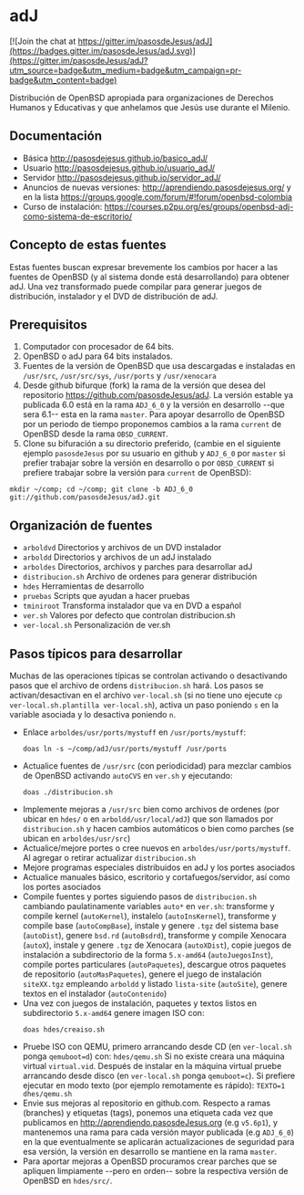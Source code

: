 adJ
===

[![Join the chat at https://gitter.im/pasosdeJesus/adJ](https://badges.gitter.im/pasosdeJesus/adJ.svg)](https://gitter.im/pasosdeJesus/adJ?utm_source=badge&utm_medium=badge&utm_campaign=pr-badge&utm_content=badge)

Distribución de OpenBSD apropiada para organizaciones de Derechos Humanos 
y Educativas y que anhelamos que Jesús use durante el Milenio.

Documentación
-------------


* Básica http://pasosdejesus.github.io/basico_adJ/
* Usuario http://pasosdejesus.github.io/usuario_adJ/
* Servidor http://pasosdejesus.github.io/servidor_adJ/
* Anuncios de nuevas versiones: http://aprendiendo.pasosdejesus.org/ y en la lista https://groups.google.com/forum/#!forum/openbsd-colombia
* Curso de instalación: https://courses.p2pu.org/es/groups/openbsd-adj-como-sistema-de-escritorio/

Concepto de estas fuentes
-------------------------

Estas fuentes buscan expresar brevemente los cambios por hacer a las fuentes de OpenBSD (y al sistema donde está desarrollando) para obtener adJ.  Una vez transformado puede compilar para generar juegos de distribución, instalador y el DVD de distribución de adJ.


Prerequisitos
-------------

1. Computador con procesador de 64 bits.
2. OpenBSD o adJ para 64 bits instalados.
3. Fuentes de la versión de OpenBSD que usa descargadas e instaladas en ```/usr/src```, ```/usr/src/sys```, ```/usr/ports``` y ```/usr/xenocara```
4. Desde github bifurque (fork) la rama de la versión que desea del repositorio https://github.com/pasosdeJesus/adJ.  La versión estable ya publicada 6.0 está en la rama ```ADJ_6_0``` y la versión en desarrollo --que sera 6.1-- esta en la rama ```master```. Para apoyar desarrollo de OpenBSD por un periodo de tiempo proponemos cambios a la rama ```current``` de OpenBSD desde la rama ```OBSD_CURRENT```.
5. Clone su bifuración a su directorio preferido, (cambie en el siguiente ejemplo ```pasosdeJesus``` por su usuario en github y ```ADJ_6_0``` por ```master``` si prefier trabajar sobre la versión en desarrollo o por ```OBSD_CURRENT``` si prefiere trabajar sobre la versión para ```current``` de OpenBSD):
```
mkdir ~/comp; cd ~/comp; git clone -b ADJ_6_0 git://github.com/pasosdeJesus/adJ.git
```


Organización de fuentes
-----------------------

- ```arboldvd```   Directorios y archivos de un DVD instalador
- ```arboldd```    Directorios y archivos de un adJ instalado
- ```arboldes```   Directorios, archivos y parches para desarrollar adJ
- ```distribucion.sh```	Archivo de ordenes para generar distribución
- ```hdes```       Herramientas de desarrollo
- ```pruebas```    Scripts que ayudan a hacer pruebas
- ```tminiroot```  Transforma instalador que va en DVD a español
- ```ver.sh```     Valores por defecto que controlan distribucion.sh
- ```ver-local.sh```		Personalización de ver.sh



Pasos típicos para desarrollar
------------------------------

Muchas de las operaciones típicas se controlan activando o desactivando pasos 
que el archivo de ordens ```distribucion.sh``` hará.  Los pasos se 
activan/desactivan en el archivo ```ver-local.sh``` (si no tiene uno ejecute 
```cp ver-local.sh.plantilla ver-local.sh```), activa un paso poniendo ```s``` 
en la variable asociada y lo desactiva poniendo ```n```.

* Enlace ```arboldes/usr/ports/mystuff``` en ```/usr/ports/mystuff```:  
	```
	doas ln -s ~/comp/adJ/usr/ports/mystuff /usr/ports
	```
* Actualice fuentes de ```/usr/src``` (con periodicidad) para mezclar cambios de OpenBSD activando ```autoCVS``` en ```ver.sh``` y ejecutando:
	```
	doas ./distribucion.sh
	```
* Implemente mejoras a ```/usr/src``` bien como archivos de ordenes (por ubicar en ```hdes/``` o en ```arboldd/usr/local/adJ```) que son llamados por ```distribucion.sh``` y hacen cambios automáticos  o bien como parches (se ubican en ```arboldes/usr/src```)
* Actualice/mejore portes o cree nuevos en ```arboldes/usr/ports/mystuff```.  Al agregar o retirar actualizar ```distribucion.sh```
* Mejore programas especiales distribuidos en adJ y los portes asociados
* Actualice manuales básico, escritorio y cortafuegos/servidor, así como los portes asociados
* Compile fuentes y portes siguiendo pasos de ```distribucion.sh``` cambiando paulatinamente variables ```auto*``` en ```ver.sh```: transforme y compile kernel (```autoKernel```), instalelo (```autoInsKernel```), transforme y compile base (```autoCompBase```), instale y genere ```.tgz``` del sistema base (```autoDist```), genere ```bsd.rd``` (```autoBsdrd```), transforme y compile Xenocara (```autoX```), instale y genere ```.tgz``` de Xenocara (```autoXDist```), copie juegos de instalación a subdirectorio de la forma ```5.x-amd64``` (```autoJuegosInst```), compile portes particulares (```autoPaquetes```), descargue otros paquetes de repositorio (```autoMasPaquetes```), genere el juego de instalación ```siteXX.tgz``` empleando ```arboldd``` y listado ```lista-site``` (```autoSite```), genere textos en el instalador (```autoContenido```)
* Una vez con juegos de instalación, paquetes y textos listos en subdirectorio ```5.x-amd64``` genere imagen ISO con: 
	```
	doas hdes/creaiso.sh
	```
* Pruebe ISO con QEMU, primero arrancando desde CD (en ```ver-local.sh``` ponga ```qemuboot=d```) con: 
	```hdes/qemu.sh```
	Si no existe creara una máquina virtual ```virtual.vid```.  Después de instalar en la máquina virtual pruebe arrancando desde disco (en ```ver-local.sh``` ponga ```qemuboot=c```).   Si prefiere ejecutar en modo texto (por ejemplo remotamente es rápido): 
	```TEXTO=1 dhes/qemu.sh```
* Envie sus mejoras al repositorio en github.com.  Respecto a ramas (branches) y etiquetas (tags), ponemos una etiqueta cada vez que publicamos en http://aprendiendo.pasosdeJesus.org (e.g ```v5.6p1```), y mantenemos una rama para cada versión mayor publicada (e.g ```ADJ_6_0```) en la que eventualmente se aplicarán actualizaciones de seguridad para esa versión, la versión en desarrollo se mantiene en la rama ```master```.
* Para aportar mejoras a OpenBSD procuramos crear parches que se apliquen limpiamente --pero en orden-- sobre la respectiva versión de OpenBSD en ```hdes/src/```.

